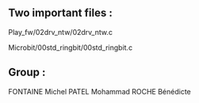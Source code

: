 ## Two important files :

Play_fw/02drv_ntw/02drv_ntw.c

Microbit/00std_ringbit/00std_ringbit.c

## Group :
FONTAINE Michel
PATEL Mohammad
ROCHE Bénédicte